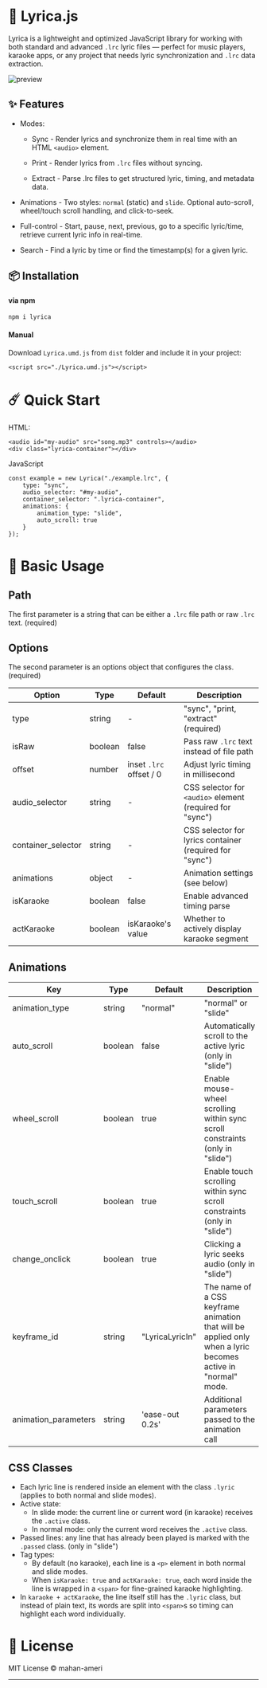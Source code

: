 # 🎵 Lyrica.js
Lyrica is a lightweight and optimized JavaScript library for working with both standard and advanced `.lrc` lyric files — perfect for music players, karaoke apps, or any project that needs lyric synchronization and `.lrc` data extraction.

![preview](https://github.com/user-attachments/assets/3f9ba634-4e7e-432e-9863-c7f9bd199531)
## ✨ Features
* Modes:
    * Sync - Render lyrics and synchronize them in real time with an HTML `<audio>` element.

    * Print - Render lyrics from `.lrc` files without syncing.

    * Extract - Parse .lrc files to get structured lyric, timing, and metadata data.

* Animations - Two styles: `normal` (static) and `slide`. Optional auto-scroll, wheel/touch scroll handling, and click-to-seek.

* Full-control - Start, pause, next, previous, go to a specific lyric/time, retrieve current lyric info in real-time.

* Search - Find a lyric by time or find the timestamp(s) for a given lyric.

## 📦 Installation
#### via npm
```
npm i lyrica
```
#### Manual

 Download `Lyrica.umd.js` from `dist` folder and include it in your project:
```
<script src="./Lyrica.umd.js"></script>
```

# ☄️ Quick Start
HTML:
```
<audio id="my-audio" src="song.mp3" controls></audio>
<div class="lyrica-container"></div>
```
JavaScript
```
const example = new Lyrica("./example.lrc", {
    type: "sync",
    audio_selector: "#my-audio",
    container_selector: ".lyrica-container",
    animations: {
        animation_type: "slide",
        auto_scroll: true
    }
});
```

# 🏫 Basic Usage
## Path
The first parameter is a string that can be either a `.lrc` file path or raw `.lrc` text. (required)

## Options
The second parameter is an options object that configures the class.(required)

| Option | Type | Default | Description |
|--------|------|---------|-------------|
| type | string | - | "sync", "print, "extract" (required) |
| isRaw | boolean | false | Pass raw `.lrc` text instead of file path |
| offset | number | inset `.lrc` offset / 0 | Adjust lyric timing in millisecond |
| audio_selector | string | - | CSS selector for `<audio>` element (required for "sync") |
| container_selector | string | - | CSS selector for lyrics container (required for "sync")|
| animations | object | - | Animation settings (see below) |
| isKaraoke | boolean | false | Enable advanced timing parse |
| actKaraoke | boolean | isKaraoke's value | Whether to actively display karaoke segment |

## Animations

| Key | Type | Default | Description |
|-----|------|---------|-------------|
| animation_type | string | "normal" | "normal" or "slide" |  
| auto_scroll | boolean | false | Automatically scroll to the active lyric (only in "slide") |
| wheel_scroll | boolean | true | Enable mouse-wheel scrolling within sync scroll constraints (only in "slide") |
| touch_scroll | boolean | true | Enable touch scrolling within sync scroll constraints (only in "slide") |
| change_onclick | boolean | true | Clicking a lyric seeks audio (only in "slide") |
| keyframe_id | string | "LyricaLyricIn" | The name of a CSS keyframe animation that will be applied only when a lyric becomes active in "normal" mode. |
| animation_parameters | string | 'ease-out 0.2s' | Additional parameters passed to the animation call |

## CSS Classes
* Each lyric line is rendered inside an element with the class `.lyric` (applies to both normal and slide modes).
* Active state:
    * In slide mode: the current line or current word (in karaoke) receives the `.active` class.
    * In normal mode: only the current word receives the `.active` class.
* Passed lines: any line that has already been played is marked with the `.passed` class. (only in "slide")
* Tag types:
    * By default (no karaoke), each line is a `<p>` element in both normal and slide modes.
    * When `isKaraoke: true` and `actKaraoke: true`, each word inside the line is wrapped in a `<span>` for fine-grained karaoke highlighting.
* In `karaoke + actKaraoke`, the line itself still has the `.lyric` class, but instead of plain text, its words are split into `<span>`s so timing can highlight each word individually.
# 📝 License
MIT License © mahan-ameri

---